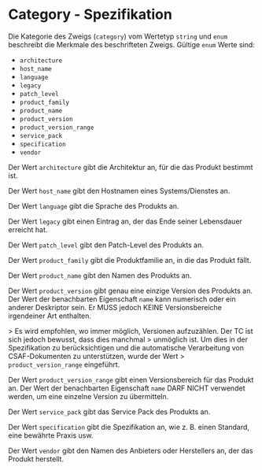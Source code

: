 # Category - Spezifikation

Die Kategorie des Zweigs (`category`) vom Wertetyp `string` und `enum` beschreibt die Merkmale des beschrifteten Zweigs.
Gültige `enum` Werte sind:

* `architecture`
* `host_name`
* `language`
* `legacy`
* `patch_level`
* `product_family`
* `product_name`
* `product_version`
* `product_version_range`
* `service_pack`
* `specification`
* `vendor`

Der Wert `architecture` gibt die Architektur an, für die das Produkt bestimmt ist.

Der Wert `host_name` gibt den Hostnamen eines Systems/Dienstes an.

Der Wert `language` gibt die Sprache des Produkts an.

Der Wert `legacy` gibt einen Eintrag an, der das Ende seiner Lebensdauer erreicht hat.

Der Wert `patch_level` gibt den Patch-Level des Produkts an.

Der Wert `product_family` gibt die Produktfamilie an, in die das Produkt fällt.

Der Wert `product_name` gibt den Namen des Produkts an.

Der Wert `product_version` gibt genau eine einzige Version des Produkts an.
Der Wert der benachbarten Eigenschaft `name` kann numerisch oder ein anderer Deskriptor sein.
Er MUSS jedoch KEINE Versionsbereiche irgendeiner Art enthalten.

&gt; Es wird empfohlen, wo immer möglich, Versionen aufzuzählen. Der TC ist sich jedoch bewusst, dass dies manchmal
&gt; unmöglich ist. Um dies in der Spezifikation zu berücksichtigen und die automatische Verarbeitung von CSAF-Dokumenten zu unterstützen, wurde der Wert
&gt; `product_version_range` eingeführt.

Der Wert `product_version_range` gibt einen Versionsbereich für das Produkt an. Der Wert der benachbarten Eigenschaft `name` DARF NICHT verwendet werden, um eine einzelne Version zu übermitteln.

Der Wert `service_pack` gibt das Service Pack des Produkts an.

Der Wert `specification` gibt die Spezifikation an, wie z. B. einen Standard, eine bewährte Praxis usw.

Der Wert `vendor` gibt den Namen des Anbieters oder Herstellers an, der das Produkt herstellt.
